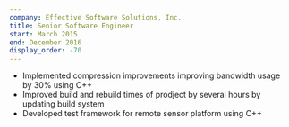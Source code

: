 ```yaml
---
company: Effective Software Solutions, Inc.
title: Senior Software Engineer
start: March 2015
end: December 2016
display_order: -70
---
```

- Implemented compression improvements improving bandwidth usage by 30% using C++
- Improved build and rebuild times of prodject by several hours by updating build system
- Developed test framework for remote sensor platform using C++
